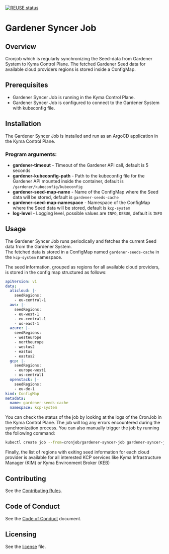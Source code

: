 [![REUSE status](https://api.reuse.software/badge/github.com/kyma-project/gardener-syncer)](https://api.reuse.software/info/github.com/kyma-project/gardener-syncer)

# Gardener Syncer Job


## Overview

Cronjob which is regularly synchronizing the Seed-data from Gardener System to Kyma Control Plane.
The fetched Gardener Seed data for available cloud providers regions is stored inside a ConfigMap.

## Prerequisites

- Gardener Syncer Job is running in the Kyma Control Plane.
- Gardener Syncer Job is configured to connect to the Gardener System with kubeconfig file. 

## Installation

The Gardener Syncer Job is installed and run as an ArgoCD application in the Kyma Control Plane.

### Program arguments:
* **gardener-timeout** - Timeout of the Gardener API call, default is 5 seconds
* **gardener-kubeconfig-path** - Path to the kubeconfig file for the Gardener API mounted inside the container, default is `/gardener/kubeconfig/kubeconfig`
* **gardener-seed-map-name** - Name of the ConfigMap where the Seed data will be stored, default is `gardener-seeds-cache`
* **gardener-seed-map-namespace** - Namespace of the ConfigMap where the Seed data will be stored, default is `kcp-system`
* **log-level** - Logging level, possible values are `INFO`, `DEBUG`, default is `INFO`


## Usage

The Gardener Syncer Job runs periodically and fetches the current Seed data from the Gardener System. \
The fetched data is stored in a ConfigMap named `gardener-seeds-cache` in the `kcp-system` namespace. 

The seed information, grouped as regions for all available cloud providers, is stored in the config map structured as follows:


```yaml
apiVersion: v1
data:
  alicloud: |-
    seedRegions:
    - eu-central-1
  aws: |-
    seedRegions:
    - eu-west-1
    - eu-central-1
    - us-east-1
  azure: |-
    seedRegions:
    - westeurope
    - northeurope
    - westus2
    - eastus
    - eastus2
  gcp: |-
    seedRegions:
    - europe-west1
    - us-central1
  openstack: |-
    seedRegions:
    - eu-de-1
kind: ConfigMap
metadata:
  name: gardener-seeds-cache
  namespace: kcp-system
```

You can check the status of the job by looking at the logs of the CronJob in the Kyma Control Plane. The job will log any errors encountered during the synchronization process.
You can also manually trigger the job by running the following command:

```bash 
kubectl create job --from=cronjob/gardener-syncer-job gardener-syncer-job-manual --namespace kcp-system
```

Finally, the list of regions with exiting seed information for each cloud provider is available for all interested KCP services like Kyma Infrastructure Manager (KIM) or Kyma Environment Broker (KEB)

## Contributing
<!--- mandatory section - do not change this! --->

See the [Contributing Rules](CONTRIBUTING.md).

## Code of Conduct
<!--- mandatory section - do not change this! --->

See the [Code of Conduct](CODE_OF_CONDUCT.md) document.

## Licensing
<!--- mandatory section - do not change this! --->

See the [license](./LICENSE) file.
